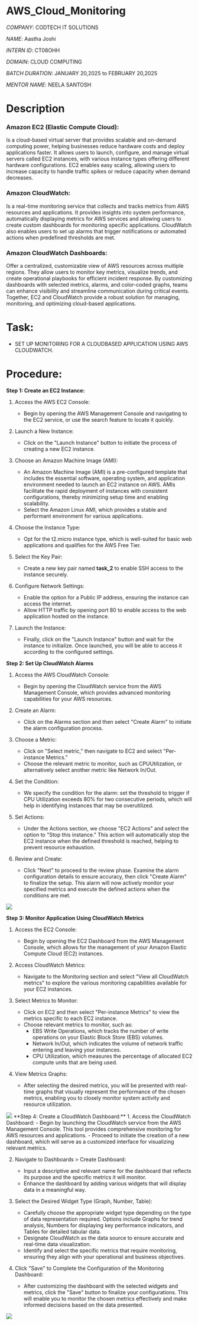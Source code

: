 # AWS_Cloud_Monitoring


*COMPANY*: CODTECH IT SOLUTIONS 

*NAME*: Aastha Joshi

*INTERN ID*: CT08OHH

*DOMAIN*: CLOUD COMPUTING

*BATCH DURATION*: JANUARY 20,2025 to FEBRUARY 20,2025

*MENTOR NAME*: NEELA SANTOSH

# Description

### **Amazon EC2 (Elastic Compute Cloud):** ###
Is a cloud-based virtual server that provides scalable and on-demand computing power, helping businesses reduce hardware costs and deploy applications faster. It allows users to launch, configure, and manage virtual servers called EC2 instances, with various instance types offering different hardware configurations. EC2 enables easy scaling, allowing users to increase capacity to handle traffic spikes or reduce capacity when demand decreases.

### **Amazon CloudWatch:** ###
Is a real-time monitoring service that collects and tracks metrics from AWS resources and applications. It provides insights into system performance, automatically displaying metrics for AWS services and allowing users to create custom dashboards for monitoring specific applications. CloudWatch also enables users to set up alarms that trigger notifications or automated actions when predefined thresholds are met.

### **Amazon CloudWatch Dashboards:** ###
Offer a centralized, customizable view of AWS resources across multiple regions. They allow users to monitor key metrics, visualize trends, and create operational playbooks for efficient incident response. By customizing dashboards with selected metrics, alarms, and color-coded graphs, teams can enhance visibility and streamline communication during critical events. Together, EC2 and CloudWatch provide a robust solution for managing, monitoring, and optimizing cloud-based applications.

# Task:
- SET UP MONITORING FOR A CLOUDBASED APPLICATION USING AWS CLOUDWATCH.

# Procedure:

**Step 1: Create an EC2 Instance:**
1. Access the AWS EC2 Console:
   - Begin by opening the AWS Management Console and navigating to the EC2 service, or use the search feature to locate it quickly.

2. Launch a New Instance:
   - Click on the "Launch Instance" button to initiate the process of creating a new EC2 instance.

3. Choose an Amazon Machine Image (AMI):
   - An Amazon Machine Image (AMI) is a pre-configured template that includes the essential software, operating system, and application environment needed to launch an EC2 instance on AWS. AMIs facilitate the rapid deployment of instances with consistent configurations, thereby minimizing setup time and enabling scalability.
   - Select the Amazon Linux AMI, which provides a stable and performant environment for various applications.

4. Choose the Instance Type:
   - Opt for the t2.micro instance type, which is well-suited for basic web applications and qualifies for the AWS Free Tier.

5. Select the Key Pair:
   - Create a new key pair named **task_2** to enable SSH access to the instance securely.

6. Configure Network Settings:
   - Enable the option for a Public IP address, ensuring the instance can access the internet.
   - Allow HTTP traffic by opening port 80 to enable access to the web application hosted on the instance.

7. Launch the Instance:
   - Finally, click on the "Launch Instance" button and wait for the instance to initialize. Once launched, you will be able to access it according to the configured settings.

**Step 2: Set Up CloudWatch Alarms**
1. Access the AWS CloudWatch Console:
   - Begin by opening the CloudWatch service from the AWS Management Console, which provides advanced monitoring capabilities for your AWS resources.

2. Create an Alarm:
   - Click on the Alarms section and then select "Create Alarm" to initiate the alarm configuration process.

3. Choose a Metric:
   - Click on "Select metric," then navigate to EC2 and select "Per-instance Metrics."
   - Choose the relevant metric to monitor, such as CPUUtilization, or alternatively select another metric like Network In/Out.

4. Set the Condition:
   - We specify the condition for the alarm: set the threshold to trigger if CPU Utilization exceeds 80% for two consecutive periods, which will help in identifying instances that may be overutilized.

5. Set Actions:
   - Under the Actions section, we choose "EC2 Actions" and select the option to "Stop this instance." This action will automatically stop the EC2 instance when the defined threshold is reached, helping to prevent resource exhaustion.

6. Review and Create:
   -  Click "Next" to proceed to the review phase. Examine the alarm configuration details to ensure accuracy, then click "Create Alarm" to finalize the setup. This alarm will now actively monitor your specified metrics and execute the defined actions when the conditions are met.
  
<img src="Cloud_Alarm.png">

**Step 3: Monitor Application Using CloudWatch Metrics**
1. Access the EC2 Console:
   - Begin by opening the EC2 Dashboard from the AWS Management Console, which allows for the management of your Amazon Elastic Compute Cloud (EC2) instances.

2. Access CloudWatch Metrics:
   - Navigate to the Monitoring section and select "View all CloudWatch metrics" to explore the various monitoring capabilities available for your EC2 instances.

3. Select Metrics to Monitor:
   - Click on EC2 and then select "Per-instance Metrics" to view the metrics specific to each EC2 instance.
   - Choose relevant metrics to monitor, such as:
     - EBS Write Operations, which tracks the number of write operations on your Elastic Block Store (EBS) volumes.
     - Network In/Out, which indicates the volume of network traffic entering and leaving your instances.
     - CPU Utilization, which measures the percentage of allocated EC2 compute units that are being used.

4. View Metrics Graphs:
   - After selecting the desired metrics, you will be presented with real-time graphs that visually represent the performance of the chosen metrics, enabling you to closely monitor system activity and resource utilization.

<img src="Cloud_Alarm.png">
**Step 4: Create a CloudWatch Dashboard:**
1. Access the CloudWatch Dashboard:
   - Begin by launching the CloudWatch service from the AWS Management Console. This tool provides comprehensive monitoring for AWS resources and applications.
   - Proceed to initiate the creation of a new dashboard, which will serve as a customized interface for visualizing relevant metrics.

2. Navigate to Dashboards > Create Dashboard:
   - Input a descriptive and relevant name for the dashboard that reflects its purpose and the specific metrics it will monitor.
   - Enhance the dashboard by adding various widgets that will display data in a meaningful way.

3. Select the Desired Widget Type (Graph, Number, Table):
   - Carefully choose the appropriate widget type depending on the type of data representation required. Options include Graphs for trend analysis, Numbers for displaying key performance indicators, and Tables for detailed tabular data.
   - Designate CloudWatch as the data source to ensure accurate and real-time data visualization.
   - Identify and select the specific metrics that require monitoring, ensuring they align with your operational and business objectives.

4. Click "Save" to Complete the Configuration of the Monitoring Dashboard:
   - After customizing the dashboard with the selected widgets and metrics, click the "Save" button to finalize your configurations. This will enable you to monitor the chosen metrics effectively and make informed decisions based on the data presented.
  
<img src="dashboard.png">
